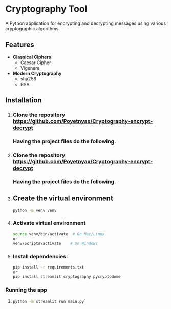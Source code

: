 # Cryptography Tool

A Python application for encrypting and decrypting messages using various cryptographic algorithms.

## Features

- **Classical Ciphers**
  - Caesar Cipher
  - Vigenere
- **Modern Cryptography**
  - sha256
  - RSA

## Installation


1. ### Clone the repository https://github.com/Poyetnyax/Cryptography-encrypt-decrypt

   ### Having the project files do the following.

2. ### Clone the repository https://github.com/Poyetnyax/Cryptography-encrypt-decrypt

   ### Having the project files do the following.
   
3. ## Create the virtual environment
   ```bash
   python -m venv venv
4. ### Activate virtual environment
   ```bash
   source venv/bin/activate  # On Mac/Linux
   or 
   venv\Scripts\activate    # On Windows
5. ### Install dependencies:
   ```bash
   pip install -r requirements.txt
   or 
   pip install streamlit cryptography pycryptodome
   

### Running the app
1. ```bash
   python -m streamlit run main.py`
